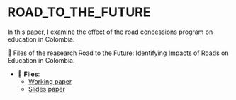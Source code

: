 # ROAD_TO_THE_FUTURE
In this paper, I examine   the effect of the road concessions program on education  in Colombia.
 
:paperclip: Files of the reasearch  Road to the Future: Identifying Impacts of Roads on Education in Colombia.
 
- :file_folder: __Files__:
     + [Working paper](ROAD_TO_THEFUTURE_IDENTIFYINGIMPACTS_OFROADS_ONEDUCATION_INCOLOMBIA.pdf)
     + [Slides paper](02_ROAD_TO_THEFUTURE_IDENTIFYINGIMPACTS_OFROADS_ONEDUCATION_INCOLOMBIA.pdf)
